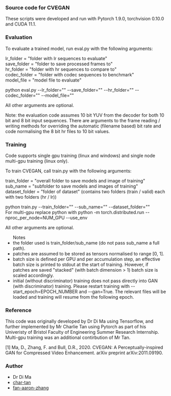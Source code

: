 ### Source code for CVEGAN

These scripts were developed and run with Pytorch 1.9.0, torchvision 0.10.0 and CUDA 11.1.

### Evaluation

To evaluate a trained model, run eval.py with the following arguments:

lr_folder = "folder with lr sequences to evaluate" <br />
save_folder = "folder to save processed frames to" <br />
hr_folder = "folder with hr sequences to compare to" <br />
codec_folder = "folder with codec sequences to benchmark" <br />
model_file = "model file to evaluate"

python eval.py --lr_folder="" --save_folder="" --hr_folder="" --codec_folder="" --model_file=""

All other arguments are optional.

Note: the evaluation code assumes 10 bit YUV from the decoder for both 10 bit and 8 bit input sequences. There are arguments to the frame reading / writing methods for overriding the automatic (filename based) bit rate and code normalising the 8 bit hr files to 10 bit values.

### Training

Code supports single gpu training (linux and windows) and single node multi-gpu training (linux only). 

To train CVEGAN, call train.py with the following arguments:

train_folder = "overall folder to save models and image of training"<br />
sub_name = "subfolder to save models and images of training"<br />
dataset_folder = "folder of dataset" (contains two folders (train / valid) each with two folders (hr / lr))<br />

python train.py --train_folder="" --sub_name="" --dataset_folder=""<br />
For multi-gpu replace python with python -m torch.distributed.run --nproc_per_node=NUM_GPU --use_env

All other arguments are optional.

<ul>Notes
<li>the folder used is train_folder/sub_name (do not pass sub_name a full path).</li>
<li>patches are assumed to be stored as tensors normalised to range [0, 1].</li>
<li>batch size is defined per GPU and per accumulation step, an effective batch size is printed to stdout at the start of training. However, if patches are saved "stacked" (with batch dimension > 1) batch size is scaled accordingly.</li>
<li>initial (without discriminator) training does not pass directly into GAN (with discriminator) training. Please restart training with --start_epoch=EPOCH_NUMBER and --gan=True. The relevant files will be loaded and training will resume from the following epoch.</li>
</ul>

### Reference

This code was originally developed by Dr Di Ma using Tensorflow, and further implemented by Mr Charlie Tan using Pytorch as part of his Univeristy of Bristol Faculty of Engineering Summer Research Internship. Multi-gpu training was an additional contirbution of Mr Tan.
 
[1] Ma, D., Zhang, F. and Bull, D.R., 2020. CVEGAN: A Perceptually-inspired GAN for Compressed Video Enhancement. arXiv preprint arXiv:2011.09190.

### Author

- Dr Di Ma
- [char-tan](https://github.com/char-tan)
- [fan-aaron-zhang](https://github.com/an-aaron-zhang)

